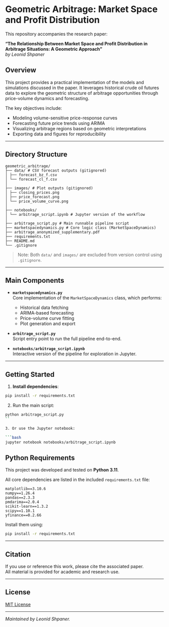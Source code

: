 # Geometric Arbitrage: Market Space and Profit Distribution

This repository accompanies the research paper:

**“The Relationship Between Market Space and Profit Distribution in Arbitrage Situations: A Geometric Approach”**  
*by Leonid Shpaner*

## Overview

This project provides a practical implementation of the models and simulations discussed in the paper. It leverages historical crude oil futures data to explore the geometric structure of arbitrage opportunities through price-volume dynamics and forecasting.

The key objectives include:

- Modeling volume-sensitive price-response curves  
- Forecasting future price trends using ARIMA  
- Visualizing arbitrage regions based on geometric interpretations  
- Exporting data and figures for reproducibility

---

## Directory Structure

```text
geometric_arbitrage/
├── data/ # CSV forecast outputs (gitignored)
│ ├── forecast_bz_f.csv
│ └── forecast_cl_f.csv
│
├── images/ # Plot outputs (gitignored)
│ ├── closing_prices.png
│ ├── price_forecast.png
│ └── price_volume_curve.png
│
├── notebooks/
│ └── arbitrage_script.ipynb # Jupyter version of the workflow
│
├── arbitrage_script.py # Main runnable pipeline script
├── marketspacedynamics.py # Core logic class (MarketSpaceDynamics)
├── arbitrage_anonymized_supplementary.pdf
├── requirements.txt
├── README.md
└── .gitignore
```

> Note: Both `data/` and `images/` are excluded from version control using `.gitignore`.


---

## Main Components

- **`marketspacedynamics.py`**  
  Core implementation of the `MarketSpaceDynamics` class, which performs:
  - Historical data fetching
  - ARIMA-based forecasting
  - Price-volume curve fitting
  - Plot generation and export

- **`arbitrage_script.py`**  
  Script entry point to run the full pipeline end-to-end.

- **`notebooks/arbitrage_script.ipynb`**  
  Interactive version of the pipeline for exploration in Jupyter.

---

## Getting Started

1. **Install dependencies**:

```bash
pip install -r requirements.txt
```

2. Run the main script:

```bash
python arbitrage_script.py
``

3. Or use the Jupyter notebook:

```bash
jupyter notebook notebooks/arbitrage_script.ipynb
```

## Python Requirements

This project was developed and tested on **Python 3.11**.

All core dependencies are listed in the included `requirements.txt` file:

```text
matplotlib==3.10.6
numpy==1.26.4
pandas==2.3.3
pmdarima==2.0.4
scikit-learn==1.3.2
scipy==1.10.1
yfinance==0.2.66
```

Install them using:


```bash
pip install -r requirements.txt
```

---

## Citation

If you use or reference this work, please cite the associated paper.  
All material is provided for academic and research use.

---

## License

[MIT License]()

---

*Maintained by Leonid Shpaner.*
